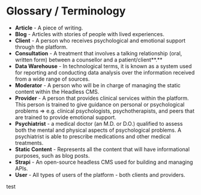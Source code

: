 # Glossary / Terminology

* **Article** - A piece of writing.
* **Blog** - Articles with stories of people with lived experiences.
* **Client** - A person who receives psychological and emotional support through the platform.
* **Consultation** - A treatment that involves a talking relationship (oral, written form) between a counsellor and a patient/client**.**
* **Data Warehouse** - In technological terms, it is known as a system used for reporting and conducting data analysis over the information received from a wide range of sources.
* **Moderator** - A person who will be in charge of managing the static content within the Headless CMS.
* **Provider** - A person that provides clinical services within the platform. This person is trained to give guidance on personal or psychological problems ⇒ e.g. clinical psychologists, psychotherapists, and peers that are trained to provide emotional support.
* **Psychiatrist** - a medical doctor (an M.D. or D.O.) qualified to assess both the mental and physical aspects of psychological problems. A psychiatrist is able to prescribe medications and other medical treatments.
* **Static Content** - Represents all the content that will have informational purposes, such as blog posts.
* **Strapi** - An open-source headless CMS used for building and managing APIs.
* **User** - All types of users of the platform - both clients and providers.

test
